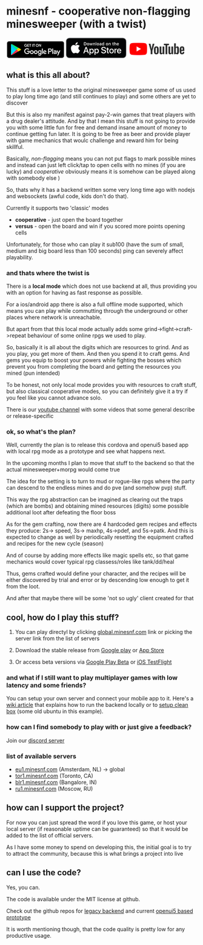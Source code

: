 # minesnf - cooperative non-flagging minesweeper (with a twist)

[![Google Play](./gplay.png)](https://play.google.com/store/apps/details?id=com.minesnf.openui5)
[![App Store](./appstr.png)](https://itunes.apple.com/app/id1448244535)
[![Youtube Channel](./ytb.png)](https://www.youtube.com/channel/UCEvqfPKGtfqfyeMCnw7B_zA)

## what is this all about?
This stuff is a love letter to the original minesweeper game some of us used to play long time ago (and still continues to play) and some others are yet to discover

But this is also my manifest against pay-2-win games that treat players with a drug dealer's attitude. And by that I mean this stuff is not going to provide you with some little fun for free and demand insane amount of money to continue getting fun later. It is going to be free as beer and provide player with game mechanics that woulc challenge and reward him for being skillful.

Basically, *non-flagging* means you can not put flags to mark possible mines and instead can just left click/tap to open cells with no mines (if you are lucky) and  *cooperative* obviously means it is somehow can be played along with somebody else )

So, thats why it has a backend written some very long time ago with nodejs and websockets (awful code, kids don't do that).

Currently it supports two 'classic' modes
* **cooperative** - just open the board together
* **versus** - open the board and win if you scored more points opening cells

Unfortunately, for those who can play it sub100 (have the sum of small, medium and big board less than 100 seconds) ping can severely affect playability.

### and thats where the twist is
There is a **local mode** which does not use backend at all, thus providing you with an option for having as fast response as possible.

For a ios/android app there is also a full offline mode supported, which means you can play while commutting through the underground or other places where network is unreachable.

But apart from that this local mode actually adds some grind->fight->craft->repeat behaviour of some online rpgs we used to play.

So, basically it is all about the digits which are resources to grind. And as you play, you get more of them. And then you spend it to craft gems. And gems you equip to boost your powers while fighting the bosses which prevent you from completing the board and getting the resources you mined (pun intended)

To be honest, not only local mode provides you with resources to craft stuff, but also classical cooperative modes, so you can definitely give it a try if you feel like you cannot advance solo.

There is our [youtube channel](https://www.youtube.com/channel/UCEvqfPKGtfqfyeMCnw7B_zA) with some videos that some general describe or release-specific

### ok, so what's the plan?

Well, currently the plan is to release this cordova and openui5 based app with local rpg mode as a prototype and see what happens next.

In the upcoming months I plan to move that stuff to the backend so that the actual minesweeper+morpg would come true

The idea for the setting is to turn to mud or rogue-like rpgs where the party can descend to the endless mines and do pve (and somehow pvp) stuff.

This way the rpg abstraction can be imagined as clearing out the traps (which are bombs) and obtaining mined resources (digits) some possible additional loot after defeating the floor boss

As for the gem crafting, now there are 4 hardcoded gem recipes and effects they produce: 2s-> speed, 3s-> maxhp, 4s->pdef, and 5s->patk. 
And this is expected to change as well by periodically resetting the equipment crafted and recipes for the new cycle (season)

And of course by adding more effects like magic spells etc, so that game mechanics would cover typical rpg classess/roles like tank/dd/heal

Thus, gems crafted would define your character, and the recipes will be either discovered by trial and error or by descending low enough to get it from the loot.

And after that maybe there will be some 'not so ugly' client created for that

## cool, how do I play this stuff?

1. You can play directyl by clicking [global.minesnf.com](http://global.minesnf.com/ui5) link or picking the server link from the list of servers

2. Download the stable release from [Google play](https://play.google.com/store/apps/details?id=com.minesnf.openui5) or [App Store](https://itunes.apple.com/app/id1448244535)

3. Or access beta versions via [Google Play Beta](https://play.google.com/apps/testing/com.minesnf.openui5) or [iOS TestFlight](https://testflight.apple.com/join/wORyXZqw) 

### and what if I still want to play multiplayer games with low latency and some friends? ###
You can setup your own server and connect your mobile app to it. Here's a [wiki article](https://github.com/myakinkii/minesNF/wiki/Run-backend-locally) that explains how to run the backend locally or to [setup clean box](https://github.com/myakinkii/minesNF/wiki/Run-own-backend) (some old ubuntu in this example).

### how can I find somebody to play with or just give a feedback?
Join our [discord server](https://discord.gg/uWnVeZE)

### list of available servers
* [eu1.minesnf.com](http://eu1.minesnf.com/ui5) (Amsterdam, NL) -> global
* [tor1.minesnf.com](http://tor1.minesnf.com/ui5) (Toronto, CA)
* [blr1.minesnf.com](http://blr1.minesnf.com/ui5) (Bangalore, IN)
* [ru1.minesnf.com](http://ru1.minesnf.com/ui5) (Moscow, RU)

## how can I support the project?

For now you can just spread the word if you love this game, or host your local server (if reasonable uptime can be guaranteed) so that it would be added to the list of official servers.

As I have some money to spend on developing this, the initial goal is to try to attract the community, because this is what brings a project into live

## can I use the code?
Yes, you can. 

The code is available under the MIT license at github.

Check out the github repos for [legacy backend](https://github.com/myakinkii/minesNF) and current [openui5 based prototype](https://github.com/myakinkii/ui5client)

It is worth mentioning though, that the code quality is pretty low for any productive usage.

